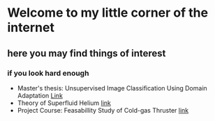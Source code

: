 # Welcome to my little corner of the internet
## here you may find things of interest
### if you look hard enough

* Master's thesis: Unsupervised Image Classification Using Domain Adaptation [Link](https://joelbjervig.github.io/project_papers/Exjobb.pdf)
* Theory of Superfluid Helium [link](joelbjervig.github.io/Aiken_Taziny_Bjervig.pdf)
* Project Course: Feasabillity Study of Cold-gas Thruster [link](joelbjervig.github.io/Gom_Space_project.pdf)
